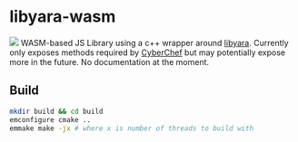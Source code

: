 # libyara-wasm
![](https://github.com/mattnotmitt/libyara-wasm/workflows/Build%20%26%20Deploy/badge.svg)
WASM-based JS Library using a c++ wrapper around [libyara](https://github.com/virustotal/yara). Currently only exposes methods required by [CyberChef](https://github.com/gchq/CyberChef) but may potentially expose more in the future. No documentation at the moment.
## Build

```sh
mkdir build && cd build
emconfigure cmake ..
emmake make -jx # where x is number of threads to build with
```
